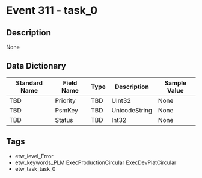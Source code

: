 # Event 311 - task_0

## Description
None

## Data Dictionary
|Standard Name|Field Name|Type|Description|Sample Value|
|---|---|---|---|---|
|TBD|Priority|TBD|UInt32|None|None|
|TBD|PsmKey|TBD|UnicodeString|None|None|
|TBD|Status|TBD|Int32|None|None|

## Tags
* etw_level_Error
* etw_keywords_PLM ExecProductionCircular ExecDevPlatCircular
* etw_task_task_0